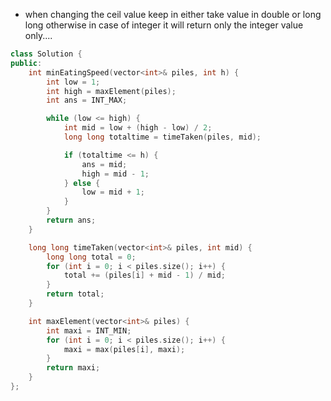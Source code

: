 - when changing the ceil value keep in either take value in double or long long otherwise in case of 
integer it will return only the integer value only....
```c++
class Solution {
public:
    int minEatingSpeed(vector<int>& piles, int h) {
        int low = 1;
        int high = maxElement(piles); 
        int ans = INT_MAX;

        while (low <= high) {
            int mid = low + (high - low) / 2;
            long long totaltime = timeTaken(piles, mid);

            if (totaltime <= h) {
                ans = mid;
                high = mid - 1;
            } else {
                low = mid + 1;
            }
        }
        return ans;
    }

    long long timeTaken(vector<int>& piles, int mid) {
        long long total = 0; 
        for (int i = 0; i < piles.size(); i++) {
            total += (piles[i] + mid - 1) / mid; 
        }
        return total;
    }

    int maxElement(vector<int>& piles) {
        int maxi = INT_MIN;
        for (int i = 0; i < piles.size(); i++) {
            maxi = max(piles[i], maxi);
        }
        return maxi;
    }
};
```